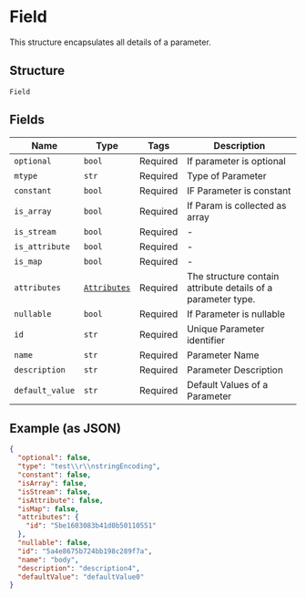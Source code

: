 
# Field

This structure encapsulates all details of a parameter.

## Structure

`Field`

## Fields

| Name | Type | Tags | Description |
|  --- | --- | --- | --- |
| `optional` | `bool` | Required | If parameter is optional |
| `mtype` | `str` | Required | Type of Parameter |
| `constant` | `bool` | Required | IF Parameter is constant |
| `is_array` | `bool` | Required | If Param is collected as array |
| `is_stream` | `bool` | Required | - |
| `is_attribute` | `bool` | Required | - |
| `is_map` | `bool` | Required | - |
| `attributes` | [`Attributes`](../../doc/models/attributes.md) | Required | The structure contain attribute details of a parameter type. |
| `nullable` | `bool` | Required | If Parameter is nullable |
| `id` | `str` | Required | Unique Parameter identifier |
| `name` | `str` | Required | Parameter Name |
| `description` | `str` | Required | Parameter Description |
| `default_value` | `str` | Required | Default Values of a Parameter |

## Example (as JSON)

```json
{
  "optional": false,
  "type": "test\\r\\nstringEncoding",
  "constant": false,
  "isArray": false,
  "isStream": false,
  "isAttribute": false,
  "isMap": false,
  "attributes": {
    "id": "5be1603083b41d0b50110551"
  },
  "nullable": false,
  "id": "5a4e8675b724bb198c289f7a",
  "name": "body",
  "description": "description4",
  "defaultValue": "defaultValue0"
}
```

